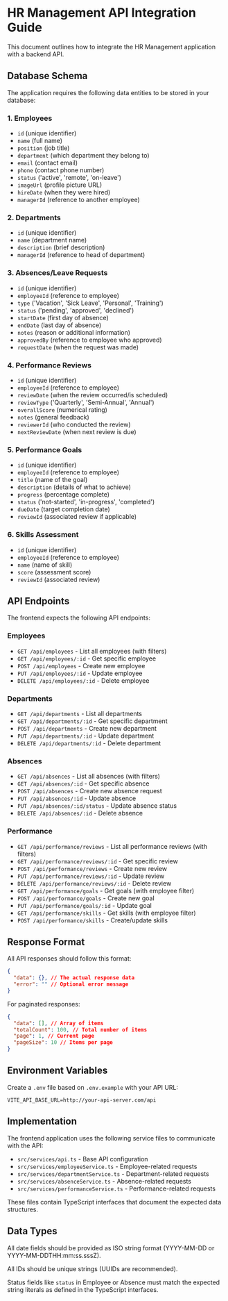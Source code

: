 
# HR Management API Integration Guide

This document outlines how to integrate the HR Management application with a backend API.

## Database Schema

The application requires the following data entities to be stored in your database:

### 1. Employees
- `id` (unique identifier)
- `name` (full name)
- `position` (job title)
- `department` (which department they belong to)
- `email` (contact email)
- `phone` (contact phone number)
- `status` ('active', 'remote', 'on-leave')
- `imageUrl` (profile picture URL)
- `hireDate` (when they were hired)
- `managerId` (reference to another employee)

### 2. Departments
- `id` (unique identifier)
- `name` (department name)
- `description` (brief description)
- `managerId` (reference to head of department)

### 3. Absences/Leave Requests
- `id` (unique identifier)
- `employeeId` (reference to employee)
- `type` ('Vacation', 'Sick Leave', 'Personal', 'Training')
- `status` ('pending', 'approved', 'declined')
- `startDate` (first day of absence)
- `endDate` (last day of absence)
- `notes` (reason or additional information)
- `approvedBy` (reference to employee who approved)
- `requestDate` (when the request was made)

### 4. Performance Reviews
- `id` (unique identifier)
- `employeeId` (reference to employee)
- `reviewDate` (when the review occurred/is scheduled)
- `reviewType` ('Quarterly', 'Semi-Annual', 'Annual')
- `overallScore` (numerical rating)
- `notes` (general feedback)
- `reviewerId` (who conducted the review)
- `nextReviewDate` (when next review is due)

### 5. Performance Goals
- `id` (unique identifier)
- `employeeId` (reference to employee)
- `title` (name of the goal)
- `description` (details of what to achieve)
- `progress` (percentage complete)
- `status` ('not-started', 'in-progress', 'completed')
- `dueDate` (target completion date)
- `reviewId` (associated review if applicable)

### 6. Skills Assessment
- `id` (unique identifier)
- `employeeId` (reference to employee)
- `name` (name of skill)
- `score` (assessment score)
- `reviewId` (associated review)

## API Endpoints

The frontend expects the following API endpoints:

### Employees
- `GET /api/employees` - List all employees (with filters)
- `GET /api/employees/:id` - Get specific employee
- `POST /api/employees` - Create new employee
- `PUT /api/employees/:id` - Update employee
- `DELETE /api/employees/:id` - Delete employee

### Departments
- `GET /api/departments` - List all departments
- `GET /api/departments/:id` - Get specific department
- `POST /api/departments` - Create new department
- `PUT /api/departments/:id` - Update department
- `DELETE /api/departments/:id` - Delete department

### Absences
- `GET /api/absences` - List all absences (with filters)
- `GET /api/absences/:id` - Get specific absence
- `POST /api/absences` - Create new absence request
- `PUT /api/absences/:id` - Update absence
- `PUT /api/absences/:id/status` - Update absence status
- `DELETE /api/absences/:id` - Delete absence

### Performance
- `GET /api/performance/reviews` - List all performance reviews (with filters)
- `GET /api/performance/reviews/:id` - Get specific review
- `POST /api/performance/reviews` - Create new review
- `PUT /api/performance/reviews/:id` - Update review
- `DELETE /api/performance/reviews/:id` - Delete review
- `GET /api/performance/goals` - Get goals (with employee filter)
- `POST /api/performance/goals` - Create new goal
- `PUT /api/performance/goals/:id` - Update goal
- `GET /api/performance/skills` - Get skills (with employee filter)
- `POST /api/performance/skills` - Create/update skills

## Response Format

All API responses should follow this format:

```json
{
  "data": {}, // The actual response data
  "error": "" // Optional error message
}
```

For paginated responses:

```json
{
  "data": [], // Array of items
  "totalCount": 100, // Total number of items
  "page": 1, // Current page
  "pageSize": 10 // Items per page
}
```

## Environment Variables

Create a `.env` file based on `.env.example` with your API URL:

```
VITE_API_BASE_URL=http://your-api-server.com/api
```

## Implementation

The frontend application uses the following service files to communicate with the API:

- `src/services/api.ts` - Base API configuration
- `src/services/employeeService.ts` - Employee-related requests
- `src/services/departmentService.ts` - Department-related requests
- `src/services/absenceService.ts` - Absence-related requests
- `src/services/performanceService.ts` - Performance-related requests

These files contain TypeScript interfaces that document the expected data structures.

## Data Types

All date fields should be provided as ISO string format (YYYY-MM-DD or YYYY-MM-DDTHH:mm:ss.sssZ).

All IDs should be unique strings (UUIDs are recommended).

Status fields like `status` in Employee or Absence must match the expected string literals as defined in the TypeScript interfaces.
